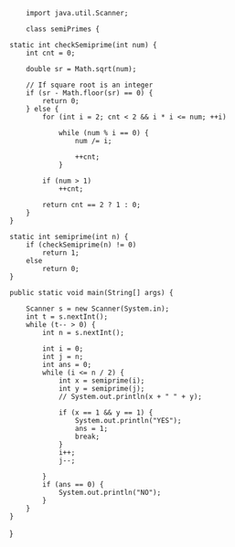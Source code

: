 		import java.util.Scanner;

		class semiPrimes {

	static int checkSemiprime(int num) {
		int cnt = 0;

		double sr = Math.sqrt(num);

		// If square root is an integer
		if (sr - Math.floor(sr) == 0) {
			return 0;
		} else {
			for (int i = 2; cnt < 2 && i * i <= num; ++i)

				while (num % i == 0) {
					num /= i;

					++cnt;
				}

			if (num > 1)
				++cnt;

			return cnt == 2 ? 1 : 0;
		}
	}

	static int semiprime(int n) {
		if (checkSemiprime(n) != 0)
			return 1;
		else
			return 0;
	}

	public static void main(String[] args) {

		Scanner s = new Scanner(System.in);
		int t = s.nextInt();
		while (t-- > 0) {
			int n = s.nextInt();

			int i = 0;
			int j = n;
			int ans = 0;
			while (i <= n / 2) {
				int x = semiprime(i);
				int y = semiprime(j);
				// System.out.println(x + " " + y);

				if (x == 1 && y == 1) {
					System.out.println("YES");
					ans = 1;
					break;
				}
				i++;
				j--;

			}
			if (ans == 0) {
				System.out.println("NO");
			}
		}
	}

}
